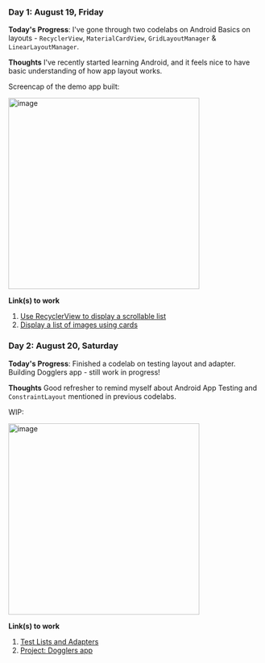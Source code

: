 <!-- # 100 Days Of Code - Log

### Day 0: February 30, 2016 (Example 1)
##### (delete me or comment me out)

**Today's Progress**: Fixed CSS, worked on canvas functionality for the app.

**Thoughts:** I really struggled with CSS, but, overall, I feel like I am slowly getting better at it. Canvas is still new for me, but I managed to figure out some basic functionality.

**Link to work:** [Calculator App](http://www.example.com)

### Day 0: February 30, 2016 (Example 2)
##### (delete me or comment me out)

**Today's Progress**: Fixed CSS, worked on canvas functionality for the app.

**Thoughts**: I really struggled with CSS, but, overall, I feel like I am slowly getting better at it. Canvas is still new for me, but I managed to figure out some basic functionality.

**Link(s) to work**: [Calculator App](http://www.example.com)

### Day 1: August 19, Friday

**Today's Progress**: I've gone through many exercises on FreeCodeCamp.

**Thoughts** I've recently started coding, and it's a great feeling when I finally solve an algorithm challenge after a lot of attempts and hours spent.

**Link(s) to work**
1. [Find the Longest Word in a String](https://www.freecodecamp.com/challenges/find-the-longest-word-in-a-string)
2. [Title Case a Sentence](https://www.freecodecamp.com/challenges/title-case-a-sentence)
-->

### Day 1: August 19, Friday

**Today's Progress**: I've gone through two codelabs on Android Basics on layouts - `RecyclerView`, `MaterialCardView`, `GridLayoutManager` & `LinearLayoutManager`.

**Thoughts** I've recently started learning Android, and it feels nice to have basic understanding of how app layout works.

Screencap of the demo app built:

<img width="379" alt="image" src="https://user-images.githubusercontent.com/17952490/185722166-3888e9b9-5d85-419b-9f96-5134ea68dbad.png">

**Link(s) to work**
1. [Use RecyclerView to display a scrollable list](https://developer.android.com/codelabs/basic-android-kotlin-training-recyclerview-scrollable-list)
2. [Display a list of images using cards](https://developer.android.com/codelabs/basic-android-kotlin-training-display-list-cards)

### Day 2: August 20, Saturday

**Today's Progress**: Finished a codelab on testing layout and adapter. Building Dogglers app - still work in progress!

**Thoughts** Good refresher to remind myself about Android App Testing and `ConstraintLayout` mentioned in previous codelabs.

WIP:

<img width="379" alt="image" src="https://user-images.githubusercontent.com/17952490/185785780-ca5cca60-b0fa-49b2-95e1-0f383af368a1.png">

**Link(s) to work**
1. [Test Lists and Adapters](https://developer.android.com/codelabs/android-basics-kotlin-affirmations-test-lists-and-adapters)
2. [Project: Dogglers app](https://developer.android.com/codelabs/basic-android-kotlin-training-project-dogglers-app)
